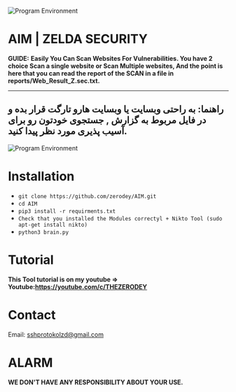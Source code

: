 ![Program Environment](https://s19.picofile.com/file/8437009518/Your_paragraph_text_2_.jpg)
# AIM | ZELDA SECURITY
**GUIDE:**
**Easily You Can Scan Websites For Vulnerabilities. You have 2 choice Scan a single website or Scan Multiple websites, And the point is here that you can read the report of the SCAN in a file in reports/Web_Result_Z.sec.txt.**

----------------------------
راهنما:
به راحتی وبسایت یا وبسایت هارو تارگت قرار بده و در فایل مربوط به گزارش , جستجوی خودتون رو برای آسیب پذیری مورد نظر پیدا کنید.
----------------------------

![Program Environment](https://s18.picofile.com/file/8437009676/Screenshot_2021_06_20_23_56_57.png) 

# Installation

* `git clone https://github.com/zerodey/AIM.git`
* `cd AIM`
* `pip3 install -r requirments.txt`
* `Check that you installed the Modules correctyl + Nikto Tool (sudo apt-get install nikto)`
* `python3 brain.py`


# Tutorial
**This Tool tutorial is on my youtube => Youtube:https://youtube.com/c/THEZERODEY**

# Contact
Email: sshprotokolzd@gmail.com

# ALARM
**WE DON'T HAVE ANY RESPONSIBILITY ABOUT YOUR USE.**
